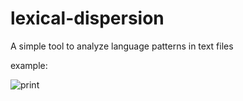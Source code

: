 # lexical-dispersion

A simple tool to analyze language patterns in text files

example:

![print](https://raw.githubusercontent.com/z4r4tu5tr4/lexical-dispersion/master/example.png)
